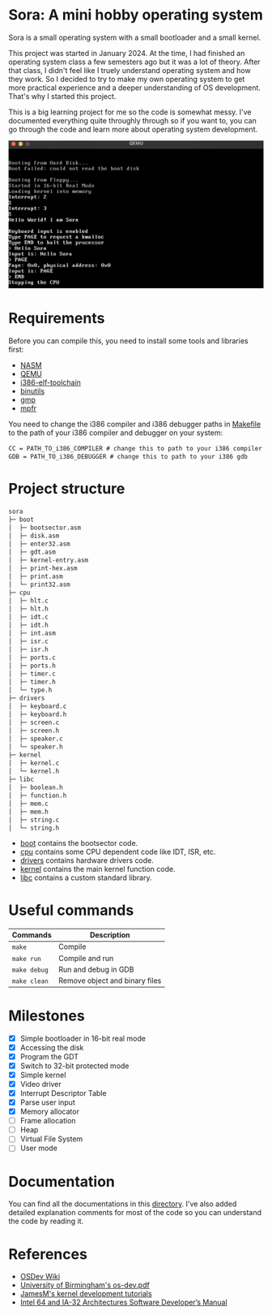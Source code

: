 # Sora: A mini hobby operating system

Sora is a small operating system with a small bootloader and a small kernel.

This project was started in January 2024. At the time, I had finished an operating system class a few semesters ago but it was a lot of theory. After that class, I didn't feel like I truely understand operating system and how they work. So I decided to try to make my own operating system to get more practical experience and a deeper understanding of OS development. That's why I started this project.

This is a big learning project for me so the code is somewhat messy. I've documented everything quite throughly through so if you want to, you can go through the code and learn more about operating system development.

![qemu emulation](img/os-emulate-qemu.png)

# Requirements

Before you can compile this, you need to install some tools and libraries first:

- [NASM](https://www.nasm.us/)
- [QEMU](https://www.qemu.org/)
- [i386-elf-toolchain](https://github.com/nativeos/i386-elf-toolchain/releases)
- [binutils](https://www.gnu.org/software/binutils/)
- [gmp](https://gmplib.org/)
- [mpfr](https://www.mpfr.org/)

You need to change the i386 compiler and i386 debugger paths in [Makefile](Makefile) to the path of your i386 compiler and debugger on your system:
```
CC = PATH_TO_i386_COMPILER # change this to path to your i386 compiler
GDB = PATH_TO_i386_DEBUGGER # change this to path to your i386 gdb
```

# Project structure

```
sora
├─ boot
│  ├─ bootsector.asm
│  ├─ disk.asm
│  ├─ enter32.asm
│  ├─ gdt.asm
│  ├─ kernel-entry.asm
│  ├─ print-hex.asm
│  ├─ print.asm
│  └─ print32.asm
├─ cpu
│  ├─ hlt.c
│  ├─ hlt.h
│  ├─ idt.c
│  ├─ idt.h
│  ├─ int.asm
│  ├─ isr.c
│  ├─ isr.h
│  ├─ ports.c
│  ├─ ports.h
│  ├─ timer.c
│  ├─ timer.h
│  └─ type.h
├─ drivers
│  ├─ keyboard.c
│  ├─ keyboard.h
│  ├─ screen.c
│  ├─ screen.h
│  ├─ speaker.c
│  └─ speaker.h
├─ kernel
│  ├─ kernel.c
│  └─ kernel.h
├─ libc
│  ├─ boolean.h
│  ├─ function.h
│  ├─ mem.c
│  ├─ mem.h
│  ├─ string.c
│  └─ string.h
```

- [boot](boot) contains the bootsector code.
- [cpu](cpu) contains some CPU dependent code like IDT, ISR, etc.
- [drivers](drivers) contains hardware drivers code.
- [kernel](kernel) contains the main kernel function code.
- [libc](libc) contains a custom standard library.

# Useful commands

| Commands | Description |
| --- | --- |
| `make` | Compile |
| `make run` | Compile and run|
| `make debug` | Run and debug in GDB |
| `make clean` | Remove object and binary files |

# Milestones

- [x] Simple bootloader in 16-bit real mode
- [x] Accessing the disk
- [x] Program the GDT
- [x] Switch to 32-bit protected mode
- [x] Simple kernel
- [x] Video driver
- [x] Interrupt Descriptor Table
- [x] Parse user input
- [x] Memory allocator
- [ ] Frame allocation
- [ ] Heap
- [ ] Virtual File System
- [ ] User mode

# Documentation

You can find all the documentations in this [directory](docs). I've also added detailed explanation comments for most of the code so you can understand the code by reading it.

# References

- [OSDev Wiki](https://wiki.osdev.org/Main_Page)
- [University of Birmingham's os-dev.pdf](https://www.cs.bham.ac.uk/~exr/lectures/opsys/10_11/lectures/os-dev.pdf)
- [JamesM's kernel development tutorials](https://web.archive.org/web/20221202213259/http://www.jamesmolloy.co.uk/tutorial_html/1.-Environment%20setup.html)
- [Intel 64 and IA-32 Architectures Software Developer’s Manual](https://www.intel.com/content/www/us/en/developer/articles/technical/intel-sdm.html)

